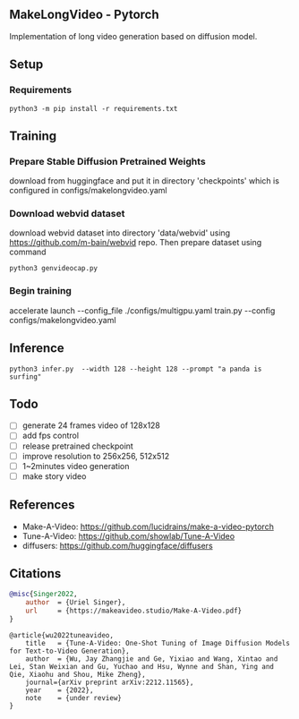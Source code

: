 ## MakeLongVideo - Pytorch
Implementation of long video generation based on diffusion model.

## Setup
### Requirements

```shell
python3 -m pip install -r requirements.txt
```

## Training
### Prepare Stable Diffusion Pretrained Weights
download from huggingface and put it in directory 'checkpoints' which is configured in configs/makelongvideo.yaml 

### Download webvid dataset
download webvid dataset into directory 'data/webvid' using https://github.com/m-bain/webvid repo. Then prepare dataset using command
```shell
python3 genvideocap.py
```

### Begin training
accelerate launch --config_file ./configs/multigpu.yaml train.py --config configs/makelongvideo.yaml

## Inference
```shell
python3 infer.py  --width 128 --height 128 --prompt "a panda is surfing"
```

## Todo
- [ ] generate 24 frames video of 128x128
- [ ] add fps control
- [ ] release pretrained checkpoint
- [ ] improve resolution to 256x256, 512x512
- [ ] 1~2minutes video generation
- [ ] make story video

## References
* Make-A-Video: https://github.com/lucidrains/make-a-video-pytorch
* Tune-A-Video: https://github.com/showlab/Tune-A-Video
* diffusers: https://github.com/huggingface/diffusers

## Citations

```bibtex
@misc{Singer2022,
    author  = {Uriel Singer},
    url     = {https://makeavideo.studio/Make-A-Video.pdf}
}
```

```
@article{wu2022tuneavideo,
    title   = {Tune-A-Video: One-Shot Tuning of Image Diffusion Models for Text-to-Video Generation},
    author  = {Wu, Jay Zhangjie and Ge, Yixiao and Wang, Xintao and Lei, Stan Weixian and Gu, Yuchao and Hsu, Wynne and Shan, Ying and Qie, Xiaohu and Shou, Mike Zheng},
    journal={arXiv preprint arXiv:2212.11565},
    year    = {2022},
    note    = {under review}
}
```
